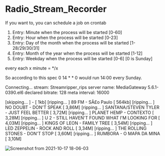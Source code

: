 # Radio_Stream_Recorder

If you want to, you can schedule a job on crontab

 1. Entry: Minute when the process will be started [0-60]
 2. Entry: Hour when the process will be started [0-23]
 3. Entry: Day of the month when the process will be started [1-28/29/30/31]
 4. Entry: Month of the year when the process will be started [1-12]
 5. Entry: Weekday when the process will be started [0-6] [0 is Sunday]

 every each x minute = */x    

 So according to this spec 0 14 * * 0  would run 14:00 every Sunday.


Connecting...
stream: Streamripper_rips
server name: MediaGateway 5.6.1-0390.el6
declared bitrate: 128
meta interval: 16000

[skipping...   ]  -  [    1kb]
[ripping...    ] 89 FM - SÃ£o Paulo [  564kb]
[ripping...    ] NO DOUBT - DON'T SPEAK [  3,86M]
[ripping...    ] SANTANA/STEVEN TYLER - JUST FEEL BETTER [  3,72M]
[ripping...    ] PLANET HEMP - CONTEXTO [  3,28M]
[ripping...    ] U 2 - STILL HAVEN'T FOUND WHAT I'M LOOKING FOR [  4,03M]
[ripping...    ] KINGS OF LEON - FAMILY TREE [  3,54M]
[ripping...    ] LED ZEPPELIN - ROCK AND ROLL [  3,34M]
[ripping...    ] THE ROLLING STONES - DON'T STOP [  3,60M]
[ripping...    ] RUMBORA - O MAPA DA MINA [  3,10M]


![Screenshot from 2021-10-17 18-06-03](https://user-images.githubusercontent.com/18289389/137645043-8813a42c-e7e1-4dda-83e2-500a00d44385.png)

